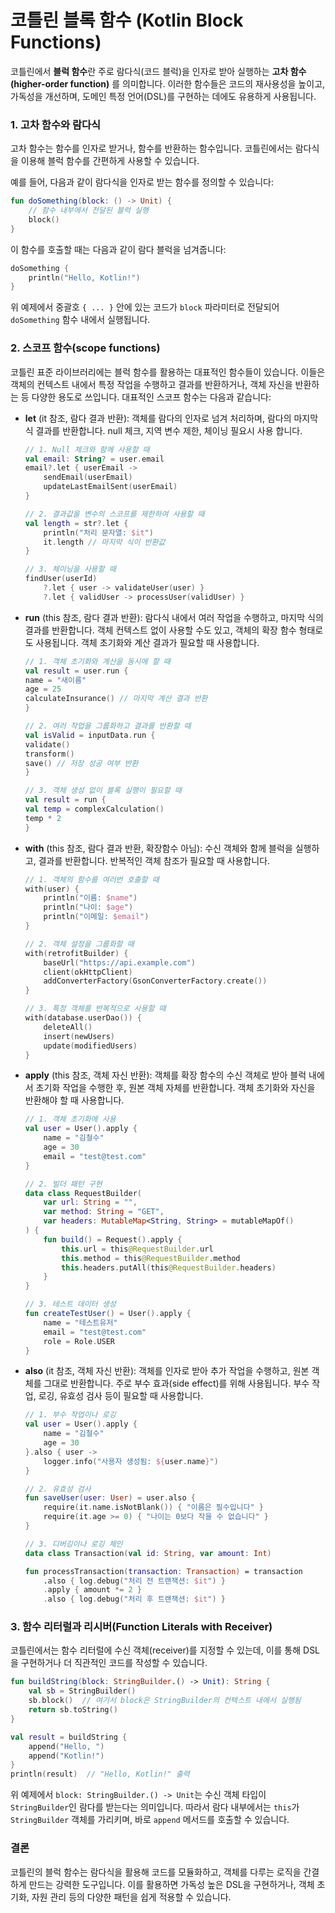 # 코틀린 블록 함수 (Kotlin Block Functions)

코틀린에서 **블럭 함수**란 주로 람다식(코드 블럭)을 인자로 받아 실행하는 **고차 함수(higher-order function)** 를 의미합니다. 이러한 함수들은 코드의 재사용성을 높이고, 가독성을 개선하며, 도메인 특정 언어(DSL)를 구현하는 데에도 유용하게 사용됩니다.

### 1. 고차 함수와 람다식
고차 함수는 함수를 인자로 받거나, 함수를 반환하는 함수입니다. 코틀린에서는 람다식을 이용해 블럭 함수를 간편하게 사용할 수 있습니다.

예를 들어, 다음과 같이 람다식을 인자로 받는 함수를 정의할 수 있습니다:

```kotlin
fun doSomething(block: () -> Unit) {
    // 함수 내부에서 전달된 블럭 실행
    block()
}
```

이 함수를 호출할 때는 다음과 같이 람다 블럭을 넘겨줍니다:

```kotlin
doSomething {
    println("Hello, Kotlin!")
}
```

위 예제에서 중괄호 `{ ... }` 안에 있는 코드가 `block` 파라미터로 전달되어 `doSomething` 함수 내에서 실행됩니다.

### 2. 스코프 함수(scope functions)
코틀린 표준 라이브러리에는 블럭 함수를 활용하는 대표적인 함수들이 있습니다. 이들은 객체의 컨텍스트 내에서 특정 작업을 수행하고 결과를 반환하거나, 객체 자신을 반환하는 등 다양한 용도로 쓰입니다. 대표적인 스코프 함수는 다음과 같습니다:

- **let** (it 참조, 람다 결과 반환): 객체를 람다의 인자로 넘겨 처리하며, 람다의 마지막 식 결과를 반환합니다. null 체크, 지역 변수 제한, 체이닝 필요시 사용 합니다.
    ```kotlin
    // 1. Null 체크와 함께 사용할 때
    val email: String? = user.email
    email?.let { userEmail ->
        sendEmail(userEmail)
        updateLastEmailSent(userEmail)
    }
    
    // 2. 결과값을 변수의 스코프를 제한하여 사용할 때
    val length = str?.let { 
        println("처리 문자열: $it")
        it.length // 마지막 식이 반환값
    }
    
    // 3. 체이닝을 사용할 때
    findUser(userId)
        ?.let { user -> validateUser(user) }
        ?.let { validUser -> processUser(validUser) }
    ```

- **run** (this 참조, 람다 결과 반환): 람다식 내에서 여러 작업을 수행하고, 마지막 식의 결과를 반환합니다. 객체 컨텍스트 없이 사용할 수도 있고, 객체의 확장 함수 형태로도 사용됩니다. 객체 초기화와 계산 결과가 필요할 때 사용합니다.
    ```kotlin
    // 1. 객체 초기화와 계산을 동시에 할 때
    val result = user.run {
    name = "새이름"
    age = 25
    calculateInsurance() // 마지막 계산 결과 반환
    }
    
    // 2. 여러 작업을 그룹화하고 결과를 반환할 때
    val isValid = inputData.run {
    validate()
    transform()
    save() // 저장 성공 여부 반환
    }
    
    // 3. 객체 생성 없이 블록 실행이 필요할 때
    val result = run {
    val temp = complexCalculation()
    temp * 2
    }
    ```

- **with** (this 참조, 람다 결과 반환, 확장함수 아님): 수신 객체와 함께 블럭을 실행하고, 결과를 반환합니다. 반복적인 객체 참조가 필요할 때 사용합니다.
    ```kotlin
    // 1. 객체의 함수를 여러번 호출할 때
    with(user) {
        println("이름: $name")
        println("나이: $age")
        println("이메일: $email")
    }
    
    // 2. 객체 설정을 그룹화할 때
    with(retrofitBuilder) {
        baseUrl("https://api.example.com")
        client(okHttpClient)
        addConverterFactory(GsonConverterFactory.create())
    }
    
    // 3. 특정 객체를 반복적으로 사용할 때
    with(database.userDao()) {
        deleteAll()
        insert(newUsers)
        update(modifiedUsers)
    }
    ```

- **apply** (this 참조, 객체 자신 반환): 객체를 확장 함수의 수신 객체로 받아 블럭 내에서 초기화 작업을 수행한 후, 원본 객체 자체를 반환합니다. 객체 초기화와 자신을 반환해야 할 때 사용합니다.
    ```kotlin
    // 1. 객체 초기화에 사용
    val user = User().apply {
        name = "김철수"
        age = 30
        email = "test@test.com"
    }
    
    // 2. 빌더 패턴 구현
    data class RequestBuilder(
        var url: String = "",
        var method: String = "GET",
        var headers: MutableMap<String, String> = mutableMapOf()
    ) {
        fun build() = Request().apply {
            this.url = this@RequestBuilder.url
            this.method = this@RequestBuilder.method
            this.headers.putAll(this@RequestBuilder.headers)
        }
    }
    
    // 3. 테스트 데이터 생성
    fun createTestUser() = User().apply {
        name = "테스트유저"
        email = "test@test.com"
        role = Role.USER
    }
    ```

- **also** (it 참조, 객체 자신 반환): 객체를 인자로 받아 추가 작업을 수행하고, 원본 객체를 그대로 반환합니다. 주로 부수 효과(side effect)를 위해 사용됩니다. 부수 작업, 로깅, 유효성 검사 등이 필요할 때 사용합니다.
    ```kotlin
    // 1. 부수 작업이나 로깅
    val user = User().apply {
        name = "김철수"
        age = 30
    }.also { user ->
        logger.info("사용자 생성됨: ${user.name}")
    }
    
    // 2. 유효성 검사
    fun saveUser(user: User) = user.also {
        require(it.name.isNotBlank()) { "이름은 필수입니다" }
        require(it.age >= 0) { "나이는 0보다 작을 수 없습니다" }
    }
    
    // 3. 디버깅이나 로깅 체인
    data class Transaction(val id: String, var amount: Int)
    
    fun processTransaction(transaction: Transaction) = transaction
        .also { log.debug("처리 전 트랜잭션: $it") }
        .apply { amount *= 2 }
        .also { log.debug("처리 후 트랜잭션: $it") }
    ```


### 3. 함수 리터럴과 리시버(Function Literals with Receiver)
코틀린에서는 함수 리터럴에 수신 객체(receiver)를 지정할 수 있는데, 이를 통해 DSL을 구현하거나 더 직관적인 코드를 작성할 수 있습니다.

```kotlin
fun buildString(block: StringBuilder.() -> Unit): String {
    val sb = StringBuilder()
    sb.block()  // 여기서 block은 StringBuilder의 컨텍스트 내에서 실행됨
    return sb.toString()
}

val result = buildString {
    append("Hello, ")
    append("Kotlin!")
}
println(result)  // "Hello, Kotlin!" 출력
```

위 예제에서 `block: StringBuilder.() -> Unit`는 수신 객체 타입이 `StringBuilder`인 람다를 받는다는 의미입니다. 따라서 람다 내부에서는 `this`가 `StringBuilder` 객체를 가리키며, 바로 `append` 메서드를 호출할 수 있습니다.

### 결론
코틀린의 블럭 함수는 람다식을 활용해 코드를 모듈화하고, 객체를 다루는 로직을 간결하게 만드는 강력한 도구입니다. 이를 활용하면 가독성 높은 DSL을 구현하거나, 객체 초기화, 자원 관리 등의 다양한 패턴을 쉽게 적용할 수 있습니다.